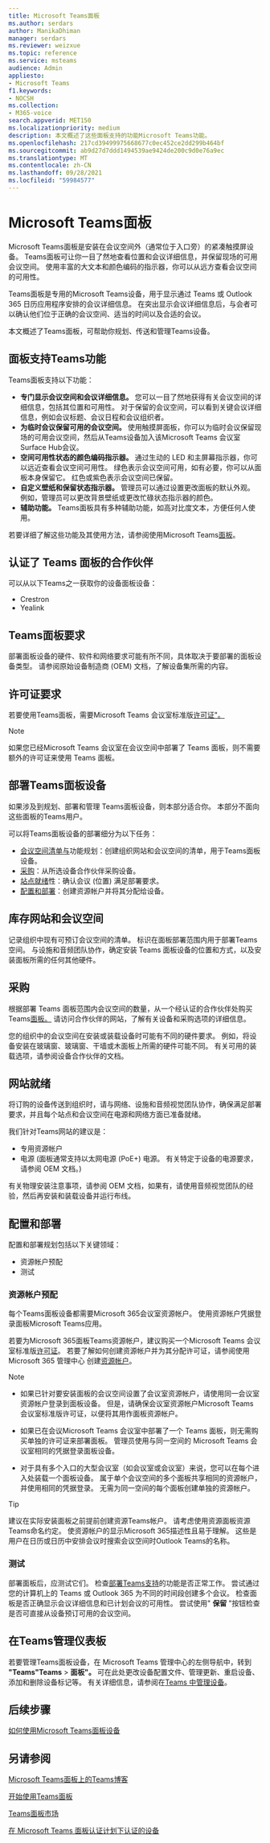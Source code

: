 ```yaml
---
title: Microsoft Teams面板
ms.author: serdars
author: ManikaDhiman
manager: serdars
ms.reviewer: weizxue
ms.topic: reference
ms.service: msteams
audience: Admin
appliesto:
- Microsoft Teams
f1.keywords:
- NOCSH
ms.collection:
- M365-voice
search.appverid: MET150
ms.localizationpriority: medium
description: 本文概述了这些面板支持的功能Microsoft Teams功能。
ms.openlocfilehash: 217cd39499975668677c0ec452ce2dd299b464bf
ms.sourcegitcommit: ab9d27d7ddd1494539ae9424de200c9d0e76a9ec
ms.translationtype: MT
ms.contentlocale: zh-CN
ms.lasthandoff: 09/28/2021
ms.locfileid: "59984577"
---
```

# <a name="microsoft-teams-panels"></a>Microsoft Teams面板

Microsoft Teams面板是安装在会议空间外（通常位于入口旁）的紧凑触摸屏设备。 Teams面板可让你一目了然地查看位置和会议详细信息，并保留现场的可用会议空间。 使用丰富的大文本和颜色编码的指示器，你可以从远方查看会议空间的可用性。

Teams面板是专用的Microsoft Teams设备，用于显示通过 Teams 或 Outlook 365 日历应用程序安排的会议详细信息。 在突出显示会议详细信息后，与会者可以确认他们位于正确的会议空间、适当的时间以及合适的会议。

本文概述了Teams面板，可帮助你规划、传送和管理Teams设备。

## <a name="features-supported-by-teams-panels"></a>面板支持Teams功能

Teams面板支持以下功能：

- **专门显示会议空间和会议详细信息。** 您可以一目了然地获得有关会议空间的详细信息，包括其位置和可用性。 对于保留的会议空间，可以看到关键会议详细信息，例如会议标题、会议日程和会议组织者。
- **为临时会议保留可用的会议空间。** 使用触摸屏面板，你可以为临时会议保留现场的可用会议空间，然后从Teams设备加入该Microsoft Teams 会议室Surface Hub会议。
- **空间可用性状态的颜色编码指示器。** 通过生动的 LED 和主屏幕指示器，你可以远近查看会议空间可用性。 绿色表示会议空间可用，如有必要，你可以从面板本身保留它。 红色或紫色表示会议空间已保留。
- **自定义壁纸和保留状态指示器。** 管理员可以通过设置更改面板的默认外观。 例如，管理员可以更改背景壁纸或更改忙碌状态指示器的颜色。
- **辅助功能。** Teams面板具有多种辅助功能，如高对比度文本，方便任何人使用。

若要详细了解这些功能及其使用方法，请参阅使用Microsoft Teams[面板](use-teams-panels.md)。

## <a name="partners-certified-for-teams-panels"></a>认证了 Teams 面板的合作伙伴

可以从以下Teams之一获取你的设备面板设备：

- Crestron
- Yealink

## <a name="teams-panels-requirements"></a>Teams面板要求

部署面板设备的硬件、软件和网络要求可能有所不同，具体取决于要部署的面板设备类型。 请参阅原始设备制造商 (OEM) 文档，了解设备集所需的内容。

## <a name="license-requirement"></a>许可证要求

若要使用Teams面板，需要Microsoft Teams 会议室标准版[许可证"。](../rooms/rooms-licensing.md)

> [!Note]
> 如果您已经Microsoft Teams 会议室在会议空间中部署了 Teams 面板，则不需要额外的许可证来使用 Teams 面板。

## <a name="deploy-teams-panels-devices"></a>部署Teams面板设备

如果涉及到规划、部署和管理 Teams面板设备，则本部分适合你。 本部分不面向这些面板的Teams用户。

可以将Teams面板设备的部署细分为以下任务：

- [会议空间清单与](#inventory-sites-and-meeting-spaces)功能规划：创建组织网站和会议空间的清单，用于Teams面板设备。
- [采购](#procurement)：从所选设备合作伙伴采购设备。  
- [站点就绪](#site-readiness)性：确认会议 (位置) 满足部署要求。
- [配置和部署](#configuration-and-deployment)：创建资源帐户并将其分配给设备。

## <a name="inventory-sites-and-meeting-spaces"></a>库存网站和会议空间

记录组织中现有可预订会议空间的清单。 标识在面板部署范围内用于部署Teams空间。 与设施和音频团队协作，确定安装 Teams 面板设备的位置和方式，以及安装面板所需的任何其他硬件。

## <a name="procurement"></a>采购

根据部署 Teams 面板范围内会议空间的数量，从一个经认证的合作伙伴处购买Teams[面板。](#partners-certified-for-teams-panels) 请访问合作伙伴的网站，了解有关设备和采购选项的详细信息。

您的组织中的会议空间在安装或装载设备时可能有不同的硬件要求。 例如，将设备安装在玻璃窗、玻璃窗、干墙或木面板上所需的硬件可能不同。 有关可用的装载选项，请参阅设备合作伙伴的文档。

## <a name="site-readiness"></a>网站就绪

将订购的设备传送到组织时，请与网络、设施和音频视觉团队协作，确保满足部署要求，并且每个站点和会议空间在电源和网络方面已准备就绪。

我们针对Teams网站的建议是：

- 专用资源帐户
- 电源 (面板通常支持以太网电源 (PoE+) 电源。 有关特定于设备的电源要求，请参阅 OEM 文档。) 


有关物理安装注意事项，请参阅 OEM 文档，如果有，请使用音频视觉团队的经验，然后再安装和装载设备并运行布线。

## <a name="configuration-and-deployment"></a>配置和部署

配置和部署规划包括以下关键领域：

- 资源帐户预配
- 测试

### <a name="resource-account-provisioning"></a>资源帐户预配

每个Teams面板设备都需要Microsoft 365会议室资源帐户。 使用资源帐户凭据登录面板Microsoft Teams应用。

若要为Microsoft 365面板Teams资源帐户，建议购买一个Microsoft Teams 会议室标准版[许可证](#license-requirement)。 若要了解如何创建资源帐户并为其分配许可证，请参阅使用 Microsoft 365 管理中心 创建[资源帐户](resource-account-ui.md)。

> [!NOTE]
>
>- 如果已针对要安装面板的会议空间设置了会议室资源帐户，请使用同一会议室资源帐户登录到面板设备。 但是，请确保会议室资源帐户Microsoft Teams 会议室标准版许可证，以便将其用作面板资源帐户。
>
>- 如果已在会议Microsoft Teams 会议室中部署了一个 Teams 面板，则无需购买单独的许可证来部署面板。 管理员使用与同一空间的 Microsoft Teams 会议室相同的凭据登录面板设备。
>
>- 对于具有多个入口的大型会议室（如会议室或会议室）来说，您可以在每个进入处装载一个面板设备。 属于单个会议空间的多个面板共享相同的资源帐户，并使用相同的凭据登录。 无需为同一空间的每个面板创建单独的资源帐户。

> [!TIP]
> 建议在实际安装面板之前提前创建资源Teams帐户。
> 请考虑使用资源面板资源Teams命名约定。 使资源帐户的显示Microsoft 365描述性且易于理解。 这些是用户在日历或日历中安排会议时搜索会议空间时Outlook Teams的名称。

### <a name="testing"></a>测试

部署面板后，应测试它们。 检查[部署Teams支持](#features-supported-by-teams-panels)的功能是否正常工作。 尝试通过您的计算机上的 Teams 或 Outlook 365 为不同的时间段创建多个会议。 检查面板是否正确显示会议详细信息和已计划会议的可用性。 尝试使用" **保留** "按钮检查是否可直接从设备预订可用的会议空间。

## <a name="manage-teams-panels-in-your-organization"></a>在Teams管理仪表板

若要管理Teams面板设备，在 Microsoft Teams 管理中心的左侧导航中，转到 **"Teams"Teams**  >  **面板"。** 可在此处更改设备配置文件、管理更新、重启设备、添加和删除设备标记等。 有关详细信息，请参阅在[Teams 中管理设备](device-management.md)。

## <a name="next-steps"></a>后续步骤

[如何使用Microsoft Teams面板设备](use-teams-panels.md)

## <a name="see-also"></a>另请参阅

[Microsoft Teams面板上的Teams博客](https://techcommunity.microsoft.com/t5/microsoft-teams-blog/manage-meeting-space-availability-with-microsoft-teams-panels/ba-p/2167734)

[开始使用Teams面板](https://support.microsoft.com/office/get-started-with-teams-panels-fa5e85d1-7ff3-4f11-b0b0-277e2302c8be)

[Teams面板市场](https://www.microsoft.com/microsoft-teams/across-devices/devices/product?deviceid=815)

[在 Microsoft Teams 面板认证计划下认证的设备](teams-ip-phones.md#currently-certified-teams-panels)
